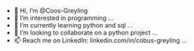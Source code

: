 - 👋 Hi, I’m @Coos-Greyling
- 👀 I’m interested in programming ...
- 🌱 I’m currently learning python and sql ... 
- 💞️ I’m looking to collaborate on a python project ...
- 📫 Reach me on LinkedIn: linkedin.com/in/cobus-greyling ...
